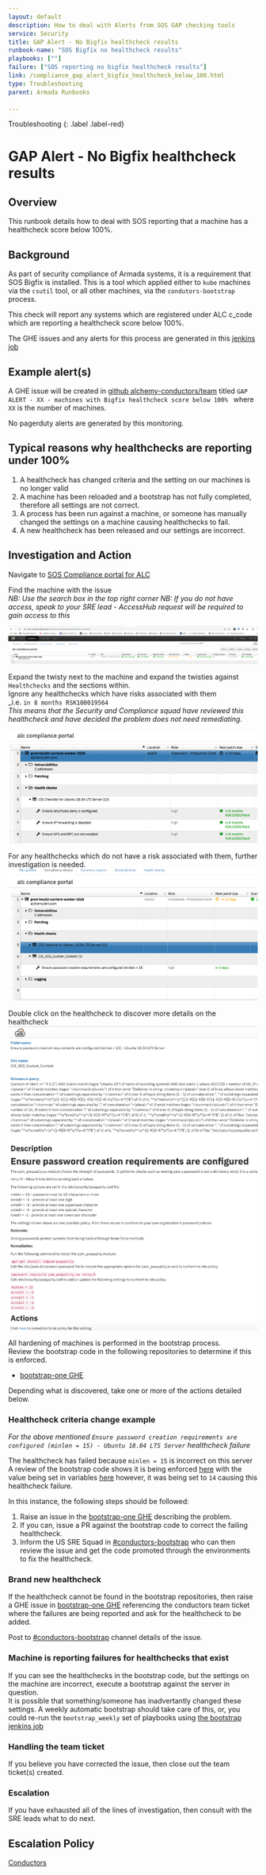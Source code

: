 ```yaml
---
layout: default
description: How to deal with Alerts from SOS GAP checking tools
service: Security
title: GAP Alert - No Bigfix healthcheck results
runbook-name: "SOS Bigfix no healthcheck results"
playbooks: [""]
failure: ["SOS reporting no bigfix healthcheck results"]
link: /compliance_gap_alert_bigfix_healthcheck_below_100.html
type: Troubleshooting
parent: Armada Runbooks

---
```


Troubleshooting
{: .label .label-red}

# GAP Alert - No Bigfix healthcheck results

## Overview

This runbook details how to deal with SOS reporting that a machine has a healthcheck score below 100%.

## Background

As part of security compliance of Armada systems, it is a requirement that SOS Bigfix is installed.  This is a tool which applied either to `kube` machines via the `csutil` tool, or all other machines, via the `condutors-bootstrap` process.

This check will report any systems which are registered under ALC c_code which are reporting a healthcheck score below 100%.

The GHE issues and any alerts for this process are generated in this [jenkins job](https://alchemy-conductors-jenkins.swg-devops.com/view/Conductors/job/Conductors/job/Security-Compliance/job/compliance-bigfix-health-check-score-below-100/)


## Example alert(s)

A GHE issue will be created in [github alchemy-conductors/team](https://github.ibm.com/alchemy-conductors/team) titled `GAP ALERT - XX - machines with Bigfix healthcheck score below 100% ` where `XX` is the number of machines.

No pagerduty alerts are generated by this monitoring.

## Typical reasons why healthchecks are reporting under 100%

1.  A healthcheck has changed criteria and the setting on our machines is no longer valid
1.  A machine has been reloaded and a bootstrap has not fully completed, therefore all settings are not correct.
1.  A process has been run against a machine, or someone has manually changed the settings on a machine causing healthchecks to fail.
1.  A new healthcheck has been released and our settings are incorrect.

## Investigation and Action

Navigate to [SOS Compliance portal for ALC](https://w3.sos.ibm.com/inventory.nsf/compliance_portal.xsp?c_code=alc)

Find the machine with the issue  
_NB: Use the search box in the top right corner_
_NB: If you do not have access, speak to your SRE lead - AccessHub request will be required to gain access to this_

![bigfix search](./images/bigfix_healthcheck_search.png)

Expand the twisty next to the machine and expand the twisties against `Healthchecks` and the sections within.  
Ignore any healthchecks which have risks associated with them  
_i.e. `in 8 months RSK100019564`  
_This means that the Security and Compliance squad have reviewed this healthcheck and have decided the problem does not need remediating._

![bigfix risks](./images/bigfix_healthcheck_risks.png)

For any healthchecks which do not have a risk associated with them, further investigation is needed.  
![bigfix failure](./images/bigfix_healthcheck_failure.png)

Double click on the healthcheck to discover more details on the healthcheck  
![bigfix search](./images/bigfix_healthcheck_details.png)


All hardening of machines is performed in the bootstrap process.  
Review the bootstrap code in the following repositories to determine if this is enforced.  

- [bootstrap-one GHE](https://github.ibm.com/alchemy-conductors/bootstrap-one)

Depending what is discovered, take one or more of the actions detailed below.

### Healthcheck criteria change example

_For the above mentioned `Ensure password creation requirements are configured (minlen = 15) - Ubuntu 18.04 LTS Server` healthcheck failure_

The healthcheck has failed because `minlen = 15` is incorrect on this server  
A review of the bootstrap code shows it is being enforced [here](https://github.ibm.com/alchemy-conductors/bootstrap-one/blob/f7662a3cbbfd866a63a5be537d47d4687ea99731/playbooks/roles/login-security/tasks/pam.yml) with the value being set in variables [here](https://github.ibm.com/alchemy-conductors/bootstrap-one/blob/20a5de510563620f7e1ae74c516126ec7cfa9153/playbooks/roles/login-security/vars/main.yml) however, it was being set to `14` causing this healthcheck failure.

In this instance, the following steps should be followed:

1.  Raise an issue in the  [bootstrap-one GHE](https://github.ibm.com/alchemy-conductors/bootstrap-one) describing the problem.
1.  If you can, issue a PR against the bootstrap code to correct the failing healthcheck.
1.  Inform the US SRE Squad in [#conductors-bootstrap](https://ibm-argonauts.slack.com/messages/CCFDY4HDZ) who can then review the issue and get the code promoted through the environments to fix the healthcheck.

### Brand new healthcheck

If the healthcheck cannot be found in the bootstrap repositories, then raise a GHE issue in [bootstrap-one GHE](https://github.ibm.com/alchemy-conductors/bootstrap-one) referencing the conductors team ticket where the failures are being reported and ask for the healthcheck to be added.

Post to [#conductors-bootstrap](https://ibm-argonauts.slack.com/messages/CCFDY4HDZ) channel details of the issue.

### Machine is reporting failures for healthchecks that exist

If you can see the healthchecks in the bootstrap code, but the settings on the machine are incorrect, execute a bootstrap against the server in question.  
It is possible that something/someone has inadvertantly changed these settings.  A weekly automatic bootstrap should take care of this, or, you could re-run the `bootstrap_weekly` set of playbooks using [the bootstrap jenkins job](https://alchemy-conductors-jenkins.swg-devops.com/job/Conductors/job/Conductors-Infrastructure/job/alchemy-bootstrap/)

### Handling the team ticket

If you believe you have corrected the issue, then close out the team ticket(s) created.  

### Escalation

If you have exhausted all of the lines of investigation, then consult with the SRE leads what to do next.

## Escalation Policy

[Conductors](https://ibm.pagerduty.com/escalation_policies#PZRV4HB)
